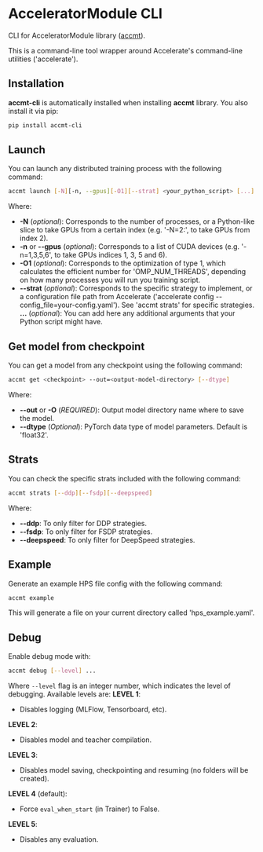 # AcceleratorModule CLI
CLI for AcceleratorModule library ([accmt](https://github.com/ghanvert/AcceleratorModule)).

This is a command-line tool wrapper around Accelerate's command-line utilities ('accelerate').

## Installation
**accmt-cli** is automatically installed when installing **accmt** library. You also install it via pip:
```bash
pip install accmt-cli
```

## Launch
You can launch any distributed training process with the following command:
```bash
accmt launch [-N][-n, --gpus][-O1][--strat] <your_python_script> [...]
```

Where:
- **-N** (*optional*): Corresponds to the number of processes, or a Python-like slice to take GPUs from a certain index (e.g. '-N=2:', to take GPUs from index 2).
- **-n** or **--gpus** (*optional*): Corresponds to a list of CUDA devices (e.g. '-n=1,3,5,6', to take GPUs indices 1, 3, 5 and 6).
- **-O1** (*optional*): Corresponds to the optimization of type 1, which calculates the efficient number for 'OMP_NUM_THREADS', depending on how many processes you will run you training script.
- **--strat** (*optional*): Corresponds to the specific strategy to implement, or a configuration file path from Accelerate ('accelerate config --config_file=your-config.yaml'). See 'accmt strats' for specific strategies.
**...** (*optional*): You can add here any additional arguments that your Python script might have.

## Get model from checkpoint
You can get a model from any checkpoint using the following command:
```bash
accmt get <checkpoint> --out=<output-model-directory> [--dtype]
```

Where:
- **--out** or **-O** (*REQUIRED*): Output model directory name where to save the model.
- **--dtype** (*Optional*): PyTorch data type of model parameters. Default is 'float32'.

## Strats
You can check the specific strats included with the following command:
```bash
accmt strats [--ddp][--fsdp][--deepspeed]
```

Where:
- **--ddp**: To only filter for DDP strategies.
- **--fsdp**: To only filter for FSDP strategies.
- **--deepspeed**: To only filter for DeepSpeed strategies.

## Example
Generate an example HPS file config with the following command:
```bash
accmt example
```

This will generate a file on your current directory called 'hps_example.yaml'.

## Debug
Enable debug mode with:
```bash
accmt debug [--level] ...
```

Where `--level` flag is an integer number, which indicates the level of debugging. Available levels are:
**LEVEL 1**:
- Disables logging (MLFlow, Tensorboard, etc).

**LEVEL 2**:
- Disables model and teacher compilation.

**LEVEL 3**:
- Disables model saving, checkpointing and resuming (no folders will be created).

**LEVEL 4** (default):
- Force `eval_when_start` (in Trainer) to False.

**LEVEL 5**:
- Disables any evaluation.
